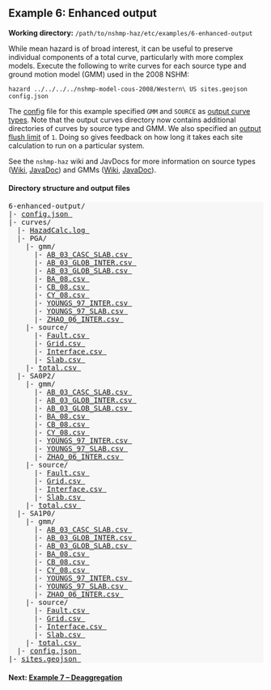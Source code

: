 Example 6: Enhanced output
--------------------------

__Working directory:__ `/path/to/nshmp-haz/etc/examples/6-enhanced-output`

While mean hazard is of broad interest, it can be useful to preserve individual components of a total curve, particularly with more complex models. Execute the following to write curves for each source type and ground motion model (GMM) used in the 2008 NSHM:

```Shell
hazard ../../../../nshmp-model-cous-2008/Western\ US sites.geojson config.json
```

The [config](https://github.com/usgs/nshmp-haz/blob/master/etc/examples/6-enhanced-output/config.json) file for this example specified `GMM` and `SOURCE` as [output curve types](https://github.com/usgs/nshmp-haz/wiki/Configuration#calculation-configuration-parameters). Note that the output curves directory now contains additional directories of curves by source type and GMM. We also specified an [output flush limit](https://github.com/usgs/nshmp-haz/wiki/Configuration#calculation-configuration-parameters) of `1`. Doing so gives feedback on how long it takes each site calculation to run on a particular system.

See the `nshmp-haz` wiki and JavDocs for more information on source types ([Wiki](https://github.com/usgs/nshmp-haz/wiki/Source-Types), [JavaDoc](http://usgs.github.io/nshmp-haz/javadoc/index.html?gov/usgs/earthquake/nshmp/eq/model/SourceType.html)) and GMMs ([Wiki](https://github.com/usgs/nshmp-haz/wiki/Ground-Motion-Models), [JavaDoc](http://usgs.github.io/nshmp-haz/javadoc/index.html?gov/usgs/earthquake/nshmp/gmm/Gmm.html)).


#### Directory structure and output files

<pre style="background: #f7f7f7">
6-enhanced-output/
|- <a href="../../example_outputs/6-enhanced-output/config.json">config.json </a>
|- curves/
  |- <a href="../../example_outputs/6-enhanced-output/curves/HazardCalc.log">HazadCalc.log </a>
  |- PGA/
    |- gmm/
      |- <a href="../../example_outputs/6-enhanced-output/curves/PGA/gmm/AB_03_CASC_SLAB.csv">AB_03_CASC_SLAB.csv </a>
      |- <a href="../../example_outputs/6-enhanced-output/curves/PGA/gmm/AB_03_GLOB_INTER.csv">AB_03_GLOB_INTER.csv </a>
      |- <a href="../../example_outputs/6-enhanced-output/curves/PGA/gmm/AB_03_GLOB_SLAB.csv">AB_03_GLOB_SLAB.csv </a>
      |- <a href="../../example_outputs/6-enhanced-output/curves/PGA/gmm/BA_08.csv">BA_08.csv </a>
      |- <a href="../../example_outputs/6-enhanced-output/curves/PGA/gmm/CB_08.csv">CB_08.csv </a>
      |- <a href="../../example_outputs/6-enhanced-output/curves/PGA/gmm/CY_08.csv">CY_08.csv </a>
      |- <a href="../../example_outputs/6-enhanced-output/curves/PGA/gmm/YOUNGS_97_INTER.csv">YOUNGS_97_INTER.csv </a>
      |- <a href="../../example_outputs/6-enhanced-output/curves/PGA/gmm/YOUNGS_97_SLAB.csv">YOUNGS_97_SLAB.csv </a>
      |- <a href="../../example_outputs/6-enhanced-output/curves/PGA/gmm/ZHAO_06_INTER.csv">ZHAO_06_INTER.csv </a>
    |- source/
      |- <a href="../../example_outputs/6-enhanced-output/curves/PGA/source/Fault.csv">Fault.csv </a>
      |- <a href="../../example_outputs/6-enhanced-output/curves/PGA/source/Grid.csv">Grid.csv </a>
      |- <a href="../../example_outputs/6-enhanced-output/curves/PGA/source/Interface.csv">Interface.csv </a>
      |- <a href="../../example_outputs/6-enhanced-output/curves/PGA/source/Slab.csv">Slab.csv </a>
    |- <a href="../../example_outputs/6-enhanced-output/curves/PGA/total.csv">total.csv </a>
  |- SA0P2/
    |- gmm/
      |- <a href="../../example_outputs/6-enhanced-output/curves/SA0P2/gmm/AB_03_CASC_SLAB.csv">AB_03_CASC_SLAB.csv </a>
      |- <a href="../../example_outputs/6-enhanced-output/curves/SA0P2/gmm/AB_03_GLOB_INTER.csv">AB_03_GLOB_INTER.csv </a>
      |- <a href="../../example_outputs/6-enhanced-output/curves/SA0P2/gmm/AB_03_GLOB_SLAB.csv">AB_03_GLOB_SLAB.csv </a>
      |- <a href="../../example_outputs/6-enhanced-output/curves/SA0P2/gmm/BA_08.csv">BA_08.csv </a>
      |- <a href="../../example_outputs/6-enhanced-output/curves/SA0P2/gmm/CB_08.csv">CB_08.csv </a>
      |- <a href="../../example_outputs/6-enhanced-output/curves/SA0P2/gmm/CY_08.csv">CY_08.csv </a>
      |- <a href="../../example_outputs/6-enhanced-output/curves/SA0P2/gmm/YOUNGS_97_INTER.csv">YOUNGS_97_INTER.csv </a>
      |- <a href="../../example_outputs/6-enhanced-output/curves/SA0P2/gmm/YOUNGS_97_SLAB.csv">YOUNGS_97_SLAB.csv </a>
      |- <a href="../../example_outputs/6-enhanced-output/curves/SA0P2/gmm/ZHAO_06_INTER.csv">ZHAO_06_INTER.csv </a>
    |- source/
      |- <a href="../../example_outputs/6-enhanced-output/curves/SA0P2/source/Fault.csv">Fault.csv </a>
      |- <a href="../../example_outputs/6-enhanced-output/curves/SA0P2/source/Grid.csv">Grid.csv </a>
      |- <a href="../../example_outputs/6-enhanced-output/curves/SA0P2/source/Interface.csv">Interface.csv </a>
      |- <a href="../../example_outputs/6-enhanced-output/curves/SA0P2/source/Slab.csv">Slab.csv </a>
    |- <a href="../../example_outputs/6-enhanced-output/curves/SA0P2/total.csv">total.csv </a>
  |- SA1P0/
    |- gmm/
      |- <a href="../../example_outputs/6-enhanced-output/curves/SA1P0/gmm/AB_03_CASC_SLAB.csv">AB_03_CASC_SLAB.csv </a>
      |- <a href="../../example_outputs/6-enhanced-output/curves/SA1P0/gmm/AB_03_GLOB_INTER.csv">AB_03_GLOB_INTER.csv </a>
      |- <a href="../../example_outputs/6-enhanced-output/curves/SA1P0/gmm/AB_03_GLOB_SLAB.csv">AB_03_GLOB_SLAB.csv </a>
      |- <a href="../../example_outputs/6-enhanced-output/curves/SA1P0/gmm/BA_08.csv">BA_08.csv </a>
      |- <a href="../../example_outputs/6-enhanced-output/curves/SA1P0/gmm/CB_08.csv">CB_08.csv </a>
      |- <a href="../../example_outputs/6-enhanced-output/curves/SA1P0/gmm/CY_08.csv">CY_08.csv </a>
      |- <a href="../../example_outputs/6-enhanced-output/curves/SA1P0/gmm/YOUNGS_97_INTER.csv">YOUNGS_97_INTER.csv </a>
      |- <a href="../../example_outputs/6-enhanced-output/curves/SA1P0/gmm/YOUNGS_97_SLAB.csv">YOUNGS_97_SLAB.csv </a>
      |- <a href="../../example_outputs/6-enhanced-output/curves/SA1P0/gmm/ZHAO_06_INTER.csv">ZHAO_06_INTER.csv </a>
    |- source/
      |- <a href="../../example_outputs/6-enhanced-output/curves/SA1P0/source/Fault.csv">Fault.csv </a>
      |- <a href="../../example_outputs/6-enhanced-output/curves/SA1P0/source/Grid.csv">Grid.csv </a>
      |- <a href="../../example_outputs/6-enhanced-output/curves/SA1P0/source/Interface.csv">Interface.csv </a>
      |- <a href="../../example_outputs/6-enhanced-output/curves/SA1P0/source/Slab.csv">Slab.csv </a>
    |- <a href="../../example_outputs/6-enhanced-output/curves/SA1P0/total.csv">total.csv </a>
  |- <a href="../../example_outputs/6-enhanced-output/curves/config.json">config.json </a>
|- <a href="../../example_outputs/6-enhanced-output/sites.geojson">sites.geojson </a>
</pre>  


#### Next: [Example 7 – Deaggregation](../7-deaggregation)

